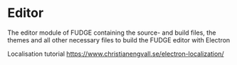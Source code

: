 # Editor
The editor module of FUDGE containing the source- and build files, the themes and all other necessary files to build the FUDGE editor with Electron

Localisation tutorial
https://www.christianengvall.se/electron-localization/
